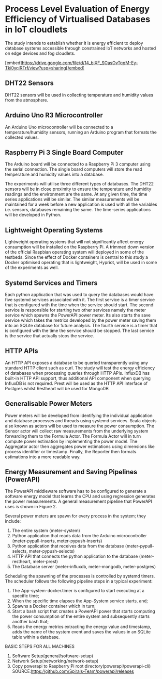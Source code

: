 # Process Level Evaluation of Energy Efficiency of Virtualised Databases in IoT cloudlets

The study intends to establish whether it is energy efficient to deploy database systems accessible through constrained IoT networks and hosted on edge devices and fog cloudlets.  

[embed]https://drive.google.com/file/d/14_biXF_SOasOvTqpM-Ey-Tki0yqlRTrf/view?usp=sharing[/embed]

## DHT22 Sensors
DHT22 sensors will be used in collecting temperature and humidity values from the atmosphere. 

## Arduino Uno R3 Microcontroller
An Arduino Uno microcontroller will be connected to a temperature/humidity sensors, running an Arduino program that formats the collected values.  

## Raspberry Pi 3 Single Board Computer
 The Arduino board will be connected to a Raspberry Pi 3 computer using the serial connection. The single board computers will store the read temperature and humidity values into a database. 

The experiments will utilise three different types of databases. The DHT22 sensors will be in close proximity to ensure the temperature and humidity readings and the environment are the same. At any given time, the time series applications will be similar. The similar measurements will be maintained for a week before a new application is used with all the variables i.e. sensors, databases remaining the same. The time-series applications will be developed in Python.

## Lightweight Operating Systems
Lightweight operating systems that will not significantly affect energy consumption will be installed on the Raspberry Pi. A trimmed down version of the official Raspbian operating system will deployed in some of the testbeds. Since the effect of Docker containers is central to this study a Docker optimised operating that is lightweight, Hypriot, will be used in some of the experiments as well.

## Systemd Services and Timers
Each python application that was used to query the databases would have five systemd services associated with it. The first service is a timer service that is configured with the time when the service should start. The second service is responsible for starting two other services namely the meter service which spawns the PowerAPI power meter. Its also starts the save service which takes the metrics developed by the power meter saving them into an SQLite database for future analysis. The fourth service is a timer that is configured with the time the service should be stopped. The last service is the service that actually stops the service. 

## HTTP APIs 
An HTTP API exposes a database to be queried transparently using any standard HTTP client such as curl. The study will test the energy efficiency of databases when processing queries through HTTP APIs. InfluxDB has built-in HTTP API support, thus additional API component when querying InfluxDB is not required. Prest will be used as the HTTP API interface of Postgres whilst Restheart will be used for MongoDB

## Generalisable Power Meters
Power meters will be developed from identifying the individual application and database processes and threads using systemd services. Scala objects also known as actors will be used to measure the power consumption. The Sensor actor will collect raw measurements from the underlying system forwarding them to the Formula Actor. The Formula Actor will in turn compute power estimation by implementing the power model. The Aggregator actor then aggregates power estimations using dimensions like process identifier or timestamp. Finally, the Reporter then formats estimations into a more readable way. 

## Energy Measurement and Saving Pipelines (PowerAPI)
The PowerAPI middleware software has to be configured to generate a software energy model that learns the CPU and using regression generates the power measurements. A general measurement pipeline that PowerAPI uses is shown in Figure 2.

Several power meters are spawn for every process in the system; they include:

1. The entire system (meter-system)
2. Python application that reads data from the Arduino microcontroller (meter-pypull-inserts, meter-pypush-inserts)
1. Python application that receives data from the database (meter-pypull-selects, meter-pypush-selects)
2. HTTP API that connects the python application to the database (meter-restheart, meter-prest)
3. The Database server (meter-influxdb, meter-mongodb, meter-postgres)

Scheduling the spawning of the processes is controlled by systemd timers. The scheduler follows the following pipeline steps in a typical experiment:

1. The App-system-docker.timer is configured to start executing at a specific time; 
2. When the specific time elapses the App-System service starts, and;
3. Spawns a Docker container which in turn;
4. Start a bash script that creates a PowerAPI power that starts computing the power consumption of the entire system and subsequently starts another bash that;
5. Reads the energy metrics extracting the energy value and timestamp, adds the name of the system event and saves the values in an SQLite table within a database.


BASIC STEPS FOR ALL MACHINES
1. Software Setup(general/software-setup)
2. Network Setup(networking/network-setup)
3. Copy powerapi to Raspberry Pi root directory(powerapi/powerapi-cli) SOURCE:https://github.com/Spirals-Team/powerapi/releases
